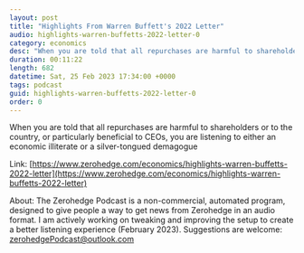 ```yaml
---
layout: post
title: "Highlights From Warren Buffett's 2022 Letter"
audio: highlights-warren-buffetts-2022-letter-0
category: economics
desc: "When you are told that all repurchases are harmful to shareholders or to the country, or particularly beneficial to CEOs, you are listening to either an economic illiterate or a silver-tongued demagogue "
duration: 00:11:22
length: 682
datetime: Sat, 25 Feb 2023 17:34:00 +0000
tags: podcast
guid: highlights-warren-buffetts-2022-letter-0
order: 0
---
```

When you are told that all repurchases are harmful to shareholders or to the country, or particularly beneficial to CEOs, you are listening to either an economic illiterate or a silver-tongued demagogue 

Link: [https://www.zerohedge.com/economics/highlights-warren-buffetts-2022-letter](https://www.zerohedge.com/economics/highlights-warren-buffetts-2022-letter)

About: The Zerohedge Podcast is a non-commercial, automated program, designed to give people a way to get news from Zerohedge in an audio format.  I am actively working on tweaking and improving the setup to create a better listening experience (February 2023).  Suggestions are welcome: [zerohedgePodcast@outlook.com](mailto:zerohedgePodcast@outlook.com)